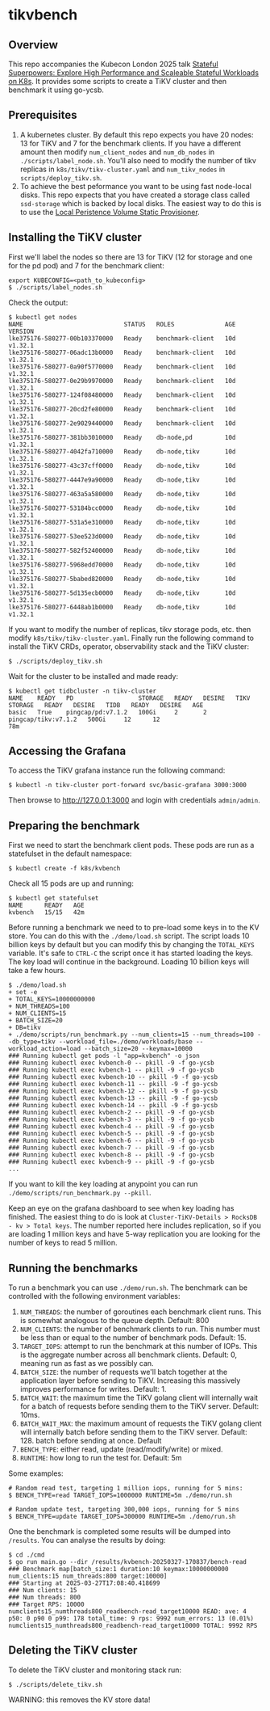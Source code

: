 # tikvbench

## Overview

This repo accompanies the Kubecon London 2025 talk [Stateful Superpowers:
Explore High Performance and Scaleable Stateful Workloads on
K8s](https://kccnceu2025.sched.com/event/1txEs/stateful-superpowers-explore-high-performance-and-scaleable-stateful-workloads-on-k8s-alex-chircop-chris-milsted-alex-reid-akamai-lori-lorusso-percona).
It provides some scripts to create a TiKV cluster and then benchmark it using
go-ycsb.

## Prerequisites

1. A kubernetes cluster. By default this repo expects you have 20 nodes: 13 for
   TiKV and 7 for the benchmark clients. If you have a different amount then
modify `num_client_nodes` and `num_db_nodes` in `./scripts/label_node.sh`.
You'll also need to modify the number of tikv replicas in
`k8s/tikv/tikv-cluster.yaml` and `num_tikv_nodes` in `scripts/deploy_tikv.sh`.
2. To achieve the best peformance you want to be using fast node-local disks.
   This repo expects that you have created a storage class called `ssd-storage`
which is backed by local disks. The easiest way to do this is to use the [Local
Peristence Volume Static
Provisioner](https://github.com/kubernetes-sigs/sig-storage-local-static-provisioner#local-persistence-volume-static-provisioner).

## Installing the TiKV cluster

First we'll label the nodes so there are 13 for TiKV (12 for storage and one for
the pd pod) and 7 for the benchmark client:

```
export KUBECONFIG=<path_to_kubeconfig>
$ ./scripts/label_nodes.sh
```

Check the output:

```
$ kubectl get nodes
NAME                            STATUS   ROLES              AGE   VERSION
lke375176-580277-00b103370000   Ready    benchmark-client   10d   v1.32.1
lke375176-580277-06adc13b0000   Ready    benchmark-client   10d   v1.32.1
lke375176-580277-0a90f5770000   Ready    benchmark-client   10d   v1.32.1
lke375176-580277-0e29b9970000   Ready    benchmark-client   10d   v1.32.1
lke375176-580277-124f08480000   Ready    benchmark-client   10d   v1.32.1
lke375176-580277-20cd2fe80000   Ready    benchmark-client   10d   v1.32.1
lke375176-580277-2e9029440000   Ready    benchmark-client   10d   v1.32.1
lke375176-580277-381bb3010000   Ready    db-node,pd         10d   v1.32.1
lke375176-580277-4042fa710000   Ready    db-node,tikv       10d   v1.32.1
lke375176-580277-43c37cff0000   Ready    db-node,tikv       10d   v1.32.1
lke375176-580277-4447e9a90000   Ready    db-node,tikv       10d   v1.32.1
lke375176-580277-463a5a580000   Ready    db-node,tikv       10d   v1.32.1
lke375176-580277-53184bcc0000   Ready    db-node,tikv       10d   v1.32.1
lke375176-580277-531a5e310000   Ready    db-node,tikv       10d   v1.32.1
lke375176-580277-53ee523d0000   Ready    db-node,tikv       10d   v1.32.1
lke375176-580277-582f52400000   Ready    db-node,tikv       10d   v1.32.1
lke375176-580277-5968edd70000   Ready    db-node,tikv       10d   v1.32.1
lke375176-580277-5babed820000   Ready    db-node,tikv       10d   v1.32.1
lke375176-580277-5d135ecb0000   Ready    db-node,tikv       10d   v1.32.1
lke375176-580277-6448ab1b0000   Ready    db-node,tikv       10d   v1.32.1
```

If you want to modify the number of replicas, tikv storage pods, etc. then
modify `k8s/tikv/tikv-cluster.yaml`. Finally run the following command to
install the TiKV CRDs, operator, observability stack and the TiKV cluster:

```
$ ./scripts/deploy_tikv.sh
```

Wait for the cluster to be installed and made ready:

```
$ kubectl get tidbcluster -n tikv-cluster
NAME    READY   PD                  STORAGE   READY   DESIRE   TIKV                  STORAGE   READY   DESIRE   TIDB   READY   DESIRE   AGE
basic   True    pingcap/pd:v7.1.2   100Gi     2       2        pingcap/tikv:v7.1.2   500Gi     12      12                               78m
```

## Accessing the Grafana

To access the TiKV grafana instance run the following command:

```
$ kubectl -n tikv-cluster port-forward svc/basic-grafana 3000:3000
```

Then browse to http://127.0.0.1:3000 and login with credentials `admin/admin`.


## Preparing the benchmark

First we need to start the benchmark client pods. These pods are run as a
statefulset in the default namespace:

```
$ kubectl create -f k8s/kvbench
```

Check all 15 pods are up and running:

```
$ kubectl get statefulset
NAME      READY   AGE
kvbench   15/15   42m
```

Before running a benchmark we need to to pre-load some keys in to the KV store.
You can do this with the `./demo/load.sh` script. The script loads 10 billion
keys by default but you can modify this by changing the `TOTAL_KEYS` variable.
It's safe to `CTRL-C` the script once it has started loading the keys. The key
load will continue in the background. Loading 10 billion keys will take a few
hours.

```
$ ./demo/load.sh
+ set -e
+ TOTAL_KEYS=10000000000
+ NUM_THREADS=100
+ NUM_CLIENTS=15
+ BATCH_SIZE=20
+ DB=tikv
+ ./demo/scripts/run_benchmark.py --num_clients=15 --num_threads=100 --db_type=tikv --workload_file=./demo/workloads/base --workload_action=load --batch_size=20 --keymax=10000
### Running kubectl get pods -l "app=kvbench" -o json
### Running kubectl exec kvbench-0 -- pkill -9 -f go-ycsb
### Running kubectl exec kvbench-1 -- pkill -9 -f go-ycsb
### Running kubectl exec kvbench-10 -- pkill -9 -f go-ycsb
### Running kubectl exec kvbench-11 -- pkill -9 -f go-ycsb
### Running kubectl exec kvbench-12 -- pkill -9 -f go-ycsb
### Running kubectl exec kvbench-13 -- pkill -9 -f go-ycsb
### Running kubectl exec kvbench-14 -- pkill -9 -f go-ycsb
### Running kubectl exec kvbench-2 -- pkill -9 -f go-ycsb
### Running kubectl exec kvbench-3 -- pkill -9 -f go-ycsb
### Running kubectl exec kvbench-4 -- pkill -9 -f go-ycsb
### Running kubectl exec kvbench-5 -- pkill -9 -f go-ycsb
### Running kubectl exec kvbench-6 -- pkill -9 -f go-ycsb
### Running kubectl exec kvbench-7 -- pkill -9 -f go-ycsb
### Running kubectl exec kvbench-8 -- pkill -9 -f go-ycsb
### Running kubectl exec kvbench-9 -- pkill -9 -f go-ycsb
...
```

If you want to kill the key loading at anypoint you can run `./demo/scripts/run_benchmark.py --pkill`.

Keep an eye on the grafana dashboard to see when key loading has finished.  The
easiest thing to do is look at `Cluster-TiKV-Details > RocksDB - kv > Total
keys`. The number reported here includes replication, so if you are loading 1
million keys and have 5-way replication you are looking for the number of keys
to read 5 million.

## Running the benchmarks

To run a benchmark you can use `./demo/run.sh`. The benchmark can be controlled
with the following environment variables:
1. `NUM_THREADS`: the number of goroutines each benchmark client runs. This is
   somewhat analogous to the queue depth. Default: 800
1. `NUM_CLIENTS`: the number of benchmark clients to run. This number must be
   less than or equal to the number of benchmark pods. Default: 15.
1. `TARGET_IOPS`: attempt to run the benchmark at this number of IOPs. This is
   the aggregate number across all benchmark clients. Default: 0, meaning run as
   fast as we possibly can.
1. `BATCH_SIZE`: the number of requests we'll batch together at the application
   layer before sending to TiKV. Increasing this massively improves performance
   for writes. Default: 1.
1. `BATCH_WAIT`: the maximum time the TiKV golang client will internally wait for
   a batch of requests before sending them to the TiKV server. Default: 10ms.
1. `BATCH_WAIT_MAX`: the maximum amount of requests the TiKV golang client will
   internally batch before sending them to the TiKV server. Default: 128.
   batch before sending at once. Default
1. `BENCH_TYPE`: either read, update (read/modify/write) or mixed.
1. `RUNTIME`: how long to run the test for. Default: 5m

Some examples:

```
# Random read test, targeting 1 million iops, running for 5 mins:
$ BENCH_TYPE=read TARGET_IOPS=1000000 RUNTIME=5m ./demo/run.sh

# Random update test, targeting 300,000 iops, running for 5 mins
$ BENCH_TYPE=update TARGET_IOPS=300000 RUNTIME=5m ./demo/run.sh
```

One the benchmark is completed some results will be dumped into `/results`.
You can analyse the results by doing:

```
$ cd ./cmd
$ go run main.go --dir /results/kvbench-20250327-170837/bench-read
### Benchmark map[batch_size:1 duration:10 keymax:10000000000 num_clients:15 num_threads:800 target:10000]
### Starting at 2025-03-27T17:08:40.418699
### Num clients: 15
### Num threads: 800
### Target RPS: 10000
numclients15_numthreads800_readbench-read_target10000 READ: ave: 4 p50: 0 p90 0 p99: 178 total_time: 9 rps: 9992 num_errors: 13 (0.01%)
numclients15_numthreads800_readbench-read_target10000 TOTAL: 9992 RPS
```

## Deleting the TiKV cluster

To delete the TiKV cluster and monitoring stack run:

```
$ ./scripts/delete_tikv.sh
```

WARNING: this removes the KV store data!
